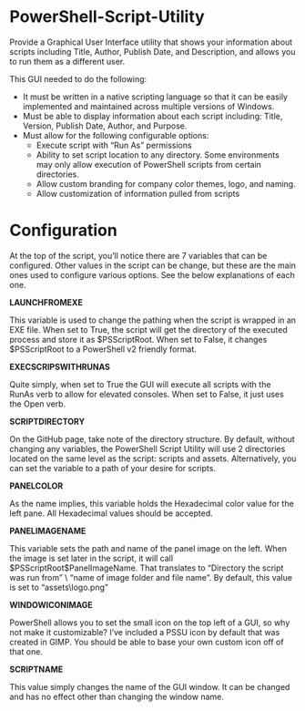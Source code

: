# PowerShell-Script-Utility
Provide a Graphical User Interface utility that shows your information about scripts including Title, Author, Publish Date, and Description, and allows you to run them as a different user.

This GUI needed to do the following:

- It must be written in a native scripting language so that it can be easily implemented and maintained across multiple versions of Windows.
- Must be able to display information about each script including: Title, Version, Publish Date, Author, and Purpose.
- Must allow for the following configurable options:
  - Execute script with “Run As” permissions
  - Ability to set script location to any directory. Some environments may only allow execution of PowerShell scripts from certain directories.
  - Allow custom branding for company color themes, logo, and naming.
  - Allow customization of information pulled from scripts

# Configuration
At the top of the script, you’ll notice there are 7 variables that can be configured. Other values in the script can be change, but these are the main ones used to configure various options. See the below explanations of each one.

**LAUNCHFROMEXE**

This variable is used to change the pathing when the script is wrapped in an EXE file. When set to True, the script will get the directory of the executed process and store it as $PSScriptRoot. When set to False, it changes $PSScriptRoot to a PowerShell v2 friendly format.

**EXECSCRIPSWITHRUNAS**

Quite simply, when set to True the GUI will execute all scripts with the RunAs verb to allow for elevated consoles. When set to False, it just uses the Open verb.

**SCRIPTDIRECTORY**

On the GitHub page, take note of the directory structure. By default, without changing any variables, the PowerShell Script Utility will use 2 directories located on the same level as the script: scripts and assets. Alternatively, you can set the variable to a path of your desire for scripts.

**PANELCOLOR**

As the name implies, this variable holds the Hexadecimal color value for the left pane. All Hexadecimal values should be accepted.

**PANELIMAGENAME**

This variable sets the path and name of the panel image on the left. When the image is set later in the script, it will call $PSScriptRoot\$PanelImageName. That translates to “Directory the script was run from” \ “name of image folder and file name”. By default, this value is set to “assets\logo.png”

**WINDOWICONIMAGE**

PowerShell allows you to set the small icon on the top left of a GUI, so why not make it customizable? I’ve included a PSSU icon by default that was created in GIMP. You should be able to base your own custom icon off of that one.

**SCRIPTNAME**

This value simply changes the name of the GUI window. It can be changed and has no effect other than changing the window name.
